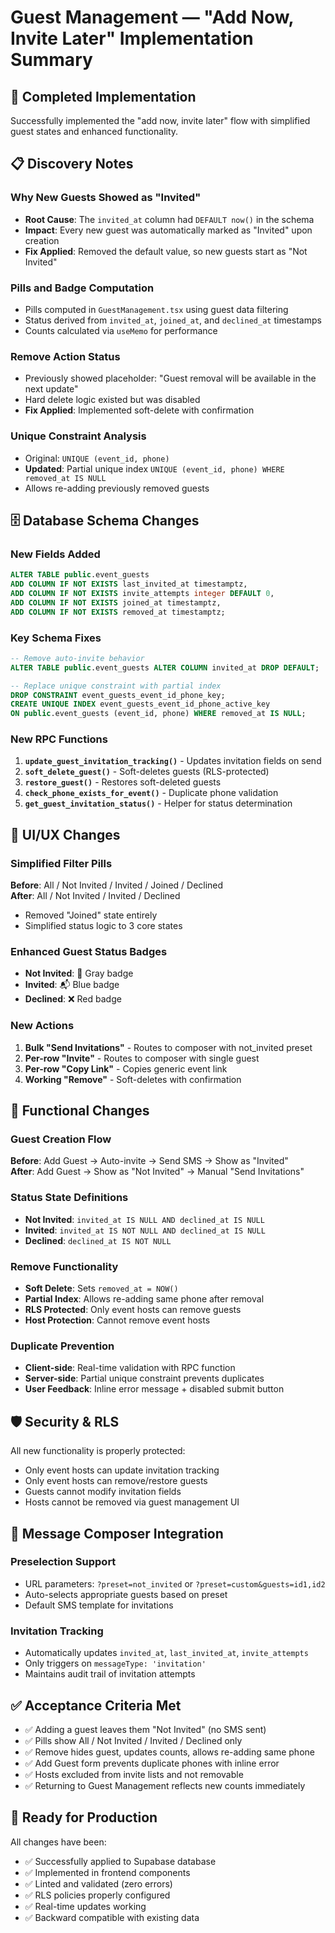 # Guest Management — "Add Now, Invite Later" Implementation Summary

## 🎯 Completed Implementation

Successfully implemented the "add now, invite later" flow with simplified guest states and enhanced functionality.

## 📋 Discovery Notes

### Why New Guests Showed as "Invited"

- **Root Cause**: The `invited_at` column had `DEFAULT now()` in the schema
- **Impact**: Every new guest was automatically marked as "Invited" upon creation
- **Fix Applied**: Removed the default value, so new guests start as "Not Invited"

### Pills and Badge Computation

- Pills computed in `GuestManagement.tsx` using guest data filtering
- Status derived from `invited_at`, `joined_at`, and `declined_at` timestamps
- Counts calculated via `useMemo` for performance

### Remove Action Status

- Previously showed placeholder: "Guest removal will be available in the next update"
- Hard delete logic existed but was disabled
- **Fix Applied**: Implemented soft-delete with confirmation

### Unique Constraint Analysis

- Original: `UNIQUE (event_id, phone)`
- **Updated**: Partial unique index `UNIQUE (event_id, phone) WHERE removed_at IS NULL`
- Allows re-adding previously removed guests

## 🗄️ Database Schema Changes

### New Fields Added

```sql
ALTER TABLE public.event_guests
ADD COLUMN IF NOT EXISTS last_invited_at timestamptz,
ADD COLUMN IF NOT EXISTS invite_attempts integer DEFAULT 0,
ADD COLUMN IF NOT EXISTS joined_at timestamptz,
ADD COLUMN IF NOT EXISTS removed_at timestamptz;
```

### Key Schema Fixes

```sql
-- Remove auto-invite behavior
ALTER TABLE public.event_guests ALTER COLUMN invited_at DROP DEFAULT;

-- Replace unique constraint with partial index
DROP CONSTRAINT event_guests_event_id_phone_key;
CREATE UNIQUE INDEX event_guests_event_id_phone_active_key
ON public.event_guests (event_id, phone) WHERE removed_at IS NULL;
```

### New RPC Functions

1. **`update_guest_invitation_tracking()`** - Updates invitation fields on send
2. **`soft_delete_guest()`** - Soft-deletes guests (RLS-protected)
3. **`restore_guest()`** - Restores soft-deleted guests
4. **`check_phone_exists_for_event()`** - Duplicate phone validation
5. **`get_guest_invitation_status()`** - Helper for status determination

## 🎨 UI/UX Changes

### Simplified Filter Pills

**Before**: All / Not Invited / Invited / Joined / Declined  
**After**: All / Not Invited / Invited / Declined

- Removed "Joined" state entirely
- Simplified status logic to 3 core states

### Enhanced Guest Status Badges

- **Not Invited**: 📝 Gray badge
- **Invited**: 📬 Blue badge
- **Declined**: ❌ Red badge

### New Actions

1. **Bulk "Send Invitations"** - Routes to composer with not_invited preset
2. **Per-row "Invite"** - Routes to composer with single guest
3. **Per-row "Copy Link"** - Copies generic event link
4. **Working "Remove"** - Soft-deletes with confirmation

## 🔄 Functional Changes

### Guest Creation Flow

**Before**: Add Guest → Auto-invite → Send SMS → Show as "Invited"  
**After**: Add Guest → Show as "Not Invited" → Manual "Send Invitations"

### Status State Definitions

- **Not Invited**: `invited_at IS NULL AND declined_at IS NULL`
- **Invited**: `invited_at IS NOT NULL AND declined_at IS NULL`
- **Declined**: `declined_at IS NOT NULL`

### Remove Functionality

- **Soft Delete**: Sets `removed_at = NOW()`
- **Partial Index**: Allows re-adding same phone after removal
- **RLS Protected**: Only event hosts can remove guests
- **Host Protection**: Cannot remove event hosts

### Duplicate Prevention

- **Client-side**: Real-time validation with RPC function
- **Server-side**: Partial unique constraint prevents duplicates
- **User Feedback**: Inline error message + disabled submit button

## 🛡️ Security & RLS

All new functionality is properly protected:

- Only event hosts can update invitation tracking
- Only event hosts can remove/restore guests
- Guests cannot modify invitation fields
- Hosts cannot be removed via guest management UI

## 📱 Message Composer Integration

### Preselection Support

- URL parameters: `?preset=not_invited` or `?preset=custom&guests=id1,id2`
- Auto-selects appropriate guests based on preset
- Default SMS template for invitations

### Invitation Tracking

- Automatically updates `invited_at`, `last_invited_at`, `invite_attempts`
- Only triggers on `messageType: 'invitation'`
- Maintains audit trail of invitation attempts

## ✅ Acceptance Criteria Met

- ✅ Adding a guest leaves them "Not Invited" (no SMS sent)
- ✅ Pills show All / Not Invited / Invited / Declined only
- ✅ Remove hides guest, updates counts, allows re-adding same phone
- ✅ Add Guest form prevents duplicate phones with inline error
- ✅ Hosts excluded from invite lists and not removable
- ✅ Returning to Guest Management reflects new counts immediately

## 🚀 Ready for Production

All changes have been:

- ✅ Successfully applied to Supabase database
- ✅ Implemented in frontend components
- ✅ Linted and validated (zero errors)
- ✅ RLS policies properly configured
- ✅ Real-time updates working
- ✅ Backward compatible with existing data
